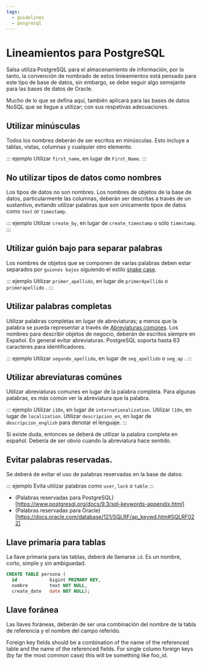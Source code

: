 ```yaml
---
tags:
  - guidelines
  - posgresql
---
```


# Lineamientos para PostgreSQL

Salsa utiliza PostgreSQL para el almacenamiento de información, por lo tanto, la convención de nombrado de estos linieamientos está pensado para este tipo de base de datos, sin embargo, se debe seguir algo semejante para las bases de datos de Oracle.

Mucho de lo que se defina aquí, también aplicará para las bases de datos  NoSQL que se llegue a utilizar; con sus respetivas adecuaciones.


## Utilizar minúsculas

Todos los nombres deberán de ser escritos en minúsculas. Esto incluye a tablas, vistas, columnas y cualquier otro elemento.

::: ejemplo
Utilizar `first_name`, en lugar de `First_Name`.
:::

## No utilizar tipos de datos como nombres

Los tipos de datos no son nombres. Los nombres de objetos de la base de datos, particularmente las columnas, deberán ser descritas a través de un sustantivo, evitando utilizar palabras que son únicamente tipos de datos como `text` or `timestamp`.

::: ejemplo
Utilizar `create_by`, en lugar de `create_timestamp` o sólo `timestamp`.
:::

## Utilizar guión bajo para separar palabras

Los nombres de objetos que se componen de varias palabras deben estar separados por `guiones bajos` siguiendo el estilo [snake case](https://en.wikipedia.org/wiki/Snake_case).

::: ejemplo
Utilizar `primer_apellido`, en lugar de `primerApellido` o `primerapellido` .
:::


## Utilizar palabras completas

Utilizar palabras completas en lugar de abreviaturas; a menos que la palabra se pueda representar a través de [Abreviaturas comúnes](#utilizar-abreviaturas-comunes). Los nombres para describir objetos de negocio, deberán de escritos siempre en Español. En general evitar abreviaturas. PostgreSQL soporta hasta 63 caracteres para identificadores.

::: ejemplo
Utilizar `segundo_apellido`, en lugar de `seg_apellido` o `seg_ap` .
:::


## Utilizar abreviaturas comúnes

Utilizar abreviaturas comunes en lugar de la palabra completa. Para algunas palabras, es más común ver la abreviatura que la palabra. 

::: ejemplo
Utilizar `i18n`, en lugar de `internationalization`.
Utilizar `l10n`, en lugar de `localization`.
Utilizar `descripcion_en`, en lugar de `descripcion_english` para denotar el lenguaje.
:::

Si existe duda, entonces se deberá de utilizar la palabra completa en español. Debería de ser obvio cuando la abreviatura hace sentido.


## Evitar palabras reservadas. 

Se deberá de evitar el uso de palabras reservadas en la base de datos.

::: ejemplo
Evita utilizar palabras como `user`, `lock` o `table`
:::

* (Palabras reservadas para PostgreSQL)[https://www.postgresql.org/docs/9.3/sql-keywords-appendix.html]
* (Palabras reservadas para Oracle)[https://docs.oracle.com/database/121/SQLRF/ap_keywd.htm#SQLRF022]



## Llave primaria para tablas 

La llave primaria para las tablas, deberá de llamarse `id`. Es un nombre, corto, simple y sin ambiguedad. 

```sql
CREATE TABLE persona (
  id            bigint PRIMARY KEY,
  nombre        text NOT NULL,
  create_date   date NOT NULL);
```


## Llave foránea 

Las llaves foráneas, deberán de ser una combinación del nombre de la tabla de referencia y el nombre del campo referido. 

Foreign key fields should be a combination of the name of the referenced table and the name of the referenced fields. For single column foreign keys (by far the most common case) this will be something like foo_id.

